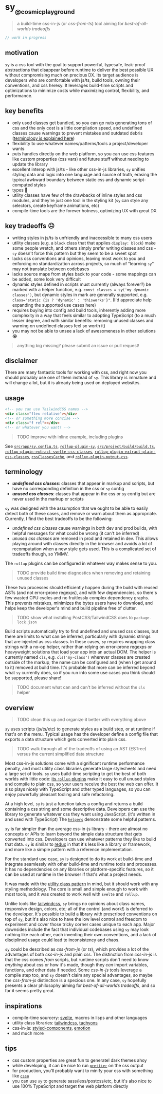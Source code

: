# sy<sub><sub>@cosmicplayground</sub></sub>

> a build-time css-in-js (or _css-from-ts_) tool
> aiming for _best-of-all-worlds tradeoffs_

```ts
// work in progress
```

## motivation

`sy` is a css tool with the goal to support powerful, typesafe,
leak-proof abstractions that disappear before runtime to deliver
the best possible UX without compromising much on precious DX.
Its target audience is developers who are comfortable
with js/ts, build tools, owning their conventions, and css heresy.
It leverages build-time scripts and optimizations to
minimize costs while maximizing control, flexibility, and performance.

## key benefits

- only used classes get bundled, so you can go nuts generating tons of css
  and the only cost is a little compilation speed,
  and undefined classes cause warnings to prevent mistakes and outdated debris
  ([terminology is explained here](#terminology))
- flexibility to use whatever names/patterns/tools a project/developer wants
- puts handles directly on the web platform,
  so you can use css features like custom properties (css vars)
  and future stuff without needing to update the library
- excellent interop with js/ts - like other css-in-js libraries,
  `sy` unifies styling data and logic into one language and source of truth,
  erasing the typical awkward boundary between static css
  and dynamic script-computed styles
- types :frog:
- utility classes have few of the drawbacks of inline styles and css modules,
  and they're just one tool in the styling kit
  (`sy` can style any selectors, create keyframe animations, etc)
- compile-time tools are the forever hotness, optimizing UX with great DX

## key tradeoffs :neutral_face:

- writing styles in js/ts is unfriendly and inaccessible to many css users
- utility classes (e.g. a `block` class that that applies `display: block`)
  make some people wretch, and others simply prefer writing classes and css -
  `sy` doesn't force this pattern but they seem to be a sweet spot
- lacks css conventions and opinions, leaving most work to you
  and enforcing no standardization across projects,
  so much of "learning `sy`" may not translate between codebases
- lacks source maps from styles back to your code -
  some mappings can be added, some look very difficult
- dynamic styles defined in scripts must currently (always forever?) be marked
  with a helper function, e.g. `const classes = sy('my dynamic classes')`,
  but dynamic styles in mark are generally supported,
  e.g. `class="static {is ? 'dynamic' : 'thisworks'}"`.
  (I'd appreciate help expanding the supported use cases here)
- requires buying into config and build tools, inherently adding more complexity
  in a way that feels similar to adopting TypeScript
  (to a much lesser degree, and with similar benefits:
  removing unused classes and warning on undefined classes feel so worth it)
- you may not be able to unsee a lack of awesomeness in other solutions :sob:

> anything big missing? please submit an issue or pull request!

## disclaimer

There are many fantastic tools for working with css,
and right now you should probably use one of them instead of `sy`.
This library is immature and will change a lot,
but it is already being used on deployed websites.

## usage

```html
<!-- you can use TailwindCSS names -->
<div class="flex relative"></div>
<!-- or something more concise -->
<div class="f rel"></div>
<!-- or whatever you want! -->
```

> TODO improve with inline example, including plugins

See [`src/app/sy.config.ts`](../app/sy.config.ts),
[`rollup-plugin-sy`](../project/build/rollup-plugin-sy.ts),
[`src/project/build/build.ts`](../project/build/build.ts),
[`rollup-plugin-extract-svelte-css-classes`](../project/build/rollup-plugin-extract-svelte-css-classes.ts),
[`rollup-plugin-extract-plain-css-classes`](../project/build/rollup-plugin-extract-plain-css-classes.ts),
[`cssClassesCache`](../project/build/cssClassesCache.ts),
and [`rollup-plugin-output-css`](../project/build/rollup-plugin-output-css.ts).

## terminology

- **_undefined css classes_**: classes that appear in markup and scripts,
  but have no corresponding definition in the css or `sy` config
- **_unused css classes_**: classes that appear in the css or `sy` config
  but are never used in the markup or scripts

`sy` was designed with the assumption that we ought to be able to easily detect
both of these cases, and remove or warn about them as appropriate.
Currently, I find the best tradeoffs to be the following:

- _undefined css classes_ cause warnings in both dev and prod builds,
  with helpful messages for what could be wrong (it can't be inferred)
- _unused css classes_ are removed in prod and retained in dev.
  This allows playing around with classes directly in the browser
  and avoids a lot of recomputation when a new style gets used.
  This is a complicated set of tradeoffs though, so YMMV.

The `rollup` plugins can be configured in whatever way makes sense to you.

> TODO provide build time diagnostics when removing and retaining unused classes

These two processes should efficiently happen during the build with reused ASTs
(and not error-prone regexps), and with few dependencies,
so there's few wasted CPU cycles and no fruitlessly complex dependency graphs.
This prevents mistakes, minimizes the bytes users have to download,
and helps keep the developer's mind and build pipeline free of clutter.

> TODO show what installing PostCSS/TailwindCSS does to `package-lock.json`

Build scripts automatically try to find undefined and unused css classes,
but there are limits to what can be inferred,
particularly with dynamic strings that are injected as css classes.
In these cases, `sy` requires wrapping class strings with a no-op helper,
rather than relying on error-prone regexps or
heavyweight solutions that load your app into an actual DOM.
The helper is currently named `cls`, e.g. `cls('my-class')` wherever
classes are created outside of the markup;
the name can be configured and (when I get around to it) removed at build time.
It's probable that more can be inferred beyond what `sy` currently does,
so if you run into some use cases you think should be supported, please share!

> TODO document what can and can't be inferred without the `cls` helper

## overview

> TODO clean this up and organize it better with everything above

`sy` uses scripts (js/ts/etc) to generate styles as a build step,
or at runtime if that's on the menu.
Typical usage has the developer define a config file
that exports a data structure which gets converted into plain css.

> TODO walk through all of the tradeoffs of using an AST (ESTree)
> versus the current simplified data structure

Most css-in-js solutions come with a significant runtime performance penalty,
and most utility class libraries generate large stylesheets
and need a large set of tools.
`sy` uses build-time scripting to get the best of both worlds with little code:
[its `rollup` plugins](../project/build) make it easy to cull unused styles
and compile to plain css, so your users receive the best the web can offer.
It also plays nicely with TypeScript and other typed languages,
so you can enjoy powerfully pleasant tooling and safe refactoring.

At a high level, `sy` is just a function takes a config and returns a build
containing a css string and some descriptive data.
Developers can use the library to generate whatever css they want
using JavaScript. (it's written in and used with TypeScript)
The [`helpers`](helpers.ts) demonstrate some helpful patterns.

`sy` is far simpler than the average css-in-js library -
there are almost no concepts or APIs to learn beyond
the simple data structure that gets converted into css.
Developers can use whatever patterns they like to build that data.
`sy` is similar to [redux](https://github.com/reduxjs/redux)
in that it's less like a library or framework,
and more like a simple pattern with a reference implementation.

For the standard use case, `sy` is designed to do its work at build-time
and integrate seamlessly with other build-time and runtime tools and processes.
It has no dependencies on any libraries or platform-specific features,
so it can be used at runtime in the browser if that's what a project needs.

It was made with the
[utility class pattern](https://css-tricks.com/need-css-utility-library/)
in mind, but it should work with any styling methodology.
The core is small and simple enough to work with most tools,
and it was created to work well with `svelte` and `rollup`.

Unlike tools like [tailwindcss](https://github.com/tailwindcss/tailwindcss),
`sy` brings no opinions about class names, responsive design, colors, etc;
all of the control (and work!) is deferred to the developer.
It's possible to build a library with prescribed conventions on top of `sy`,
but it's also nice to have the low level control and freedom
to experiment and cover those tricky corner cases unique to each app.
Major downsides include the fact that individual codebases using `sy`
may look nothing like each other, each inventing their own conventions,
and a lack of disciplined usage could lead to inconsistency and chaos.

`sy` could be described as _css-from-js_ (or _ts_),
which provides a lot of the advantages of both _css-in-js_ and plain css.
The distinction from _css-in-js_ is that the css comes _from_ scripts,
but runtime scripts don't need to know _anything_ about css or how it's made,
though they _can_ import variables, functions, and other data if needed.
Some _css-in-js_ tools leverage a compile step too,
and `sy` doesn't claim any special advantages,
so maybe the _css-from-js_ distinction is a specious one.
In any case, `sy` hopefully presents a clear philosophy
aiming for _best-of-all-worlds tradeoffs_, and so far it seems pretty great.

## inspirations

- compile-time sourcery: [svelte](https://github.com/sveltejs/svelte),
  macros in lisps and other languages
- utility class libraries:
  [tailwindcss](https://github.com/tailwindcss/tailwindcss),
  [tachyons](https://github.com/tachyons-css/tachyons/)
- css-in-js:
  [styled-components](https://github.com/styled-components/styled-components),
  [emotion](https://github.com/emotion-js/emotion)
- and much more

## tips

- css custom properties are great fun to generate! dark themes ahoy
- while developing, it can be nice to run
  [`prettier`](https://github.com/prettier/prettier) on the css output
- for production, you'll probably want to minify your css with something like
  [`csso`](https://github.com/css/csso)
- you can use `sy` to generate sass/less/postcss/etc,
  but it's also nice to use 100% TypeScript and target the web platform directly
